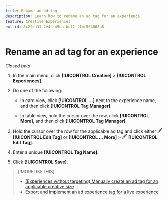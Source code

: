 ```yaml
---
title: Rename an ad tag
description: Learn how to rename an ad tag for an experience.
feature: Creative Experiences
exl-id: 8c2fda31-2e4c-49ea-bcf2-f1bf564068b8
---
```

# Rename an ad tag for an experience

*Closed beta*

1. In the main menu, click **[!UICONTROL Creative]** > **[!UICONTROL Experiences]**.

1. Do one of the following:

   * In card view, click **[!UICONTROL ...]** next to the experience name, and then click **[!UICONTROL Tag Manager]**.
     
   * In table view, hold the cursor over the row, click **[!UICONTROL More]**, and then click **[!UICONTROL Tag Manager]**.

1. Hold the cursor over the row for the applicable ad tag and click either ![Edit tag](/help/creative/assets/edit-gray.png "Edit tag") **[!UICONTROL Edit Tag]** or **[!UICONTROL ... More]** > ![Edit tag](/help/creative/assets/edit-gray.png "Edit tag") **[!UICONTROL Edit Tag]**. <!-- Tag Manager has only a list view, but no card view, as of 2/2. -->

1. Enter a unique **[!UICONTROL Tag Name]**.

1. Click **[!UICONTROL Save]**.

>[!MORELIKETHIS]
>
>* [(Experiences without targeting) Manually create an ad tag for an applicable creative size](experience-tag-create-manually.md)
>* [Export and implement an ad experience tag for a live experience](experience-tag-export.md)
